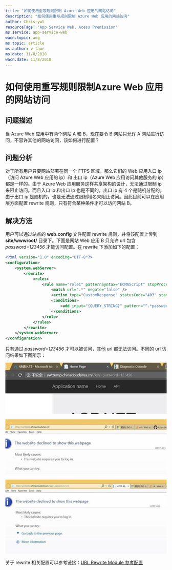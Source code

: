 ```yaml
---
title: "如何使用重写规则限制 Azure Web 应用的网站访问"
description: "如何使用重写规则限制 Azure Web 应用的网站访问"
author: Chris-ywt
resourceTags: 'App Service Web, Acess Premission'
ms.service: app-service-web
wacn.topic: aog
ms.topic: article
ms.author: v-tawe
ms.date: 11/8/2018
wacn.date: 11/8/2018
---
```


# 如何使用重写规则限制Azure Web 应用的网站访问

## 问题描述

当 Azure Web 应用中有两个网站 A 和 B，现在要令 B 网站只允许 A 网站进行访问，不容许其他的网站访问，该如何进行配置？

## 问题分析

对于所有用户只要网站部署在同一个 FTPS 区域，那么它们的 Web 应用入口 ip（访问 Azure Web 应用的 ip）和 出口 ip（Azure Web 应用访问其他服务的 ip）都是一样的。由于 Azure Web 应用服务这样共享架构的设计，无法通过限制 ip 来阻止访问。而且入口 ip 和出口 ip 也是不同的，出口 ip 有 4 个是随机分配的。由于出口 ip 是随机的，也是无法通过限制域名来阻止访问。因此目前可以在应用层方面配置 rewrite 规则，只有符合某种条件才可以访问网站 B。

## 解决方法

用户可以通过站点的 **web.config** 文件配置 rewrite 规则，并将该配置上传到 **site/wwwroot/** 目录下。下面是网站 Web 应用 B 只允许 url 包含 *password=123456* 才能访问配置。在 rewrite 下添加如下的配置：

```xml
<?xml version="1.0" encoding="UTF-8"?>
<configuration>
    <system.webServer>
        <rewrite>
            <rules>
                <rule name="role1" patternSyntax="ECMAScript" stopProcessing="true">
                    <match url=".*" negate="false" />
                    <action type="CustomResponse" statusCode="403" statusReason="TypeInReasonHere" statusDescription="TypeInDescriptionHere" />
                    <conditions>
                        <add input="{QUERY_STRING}" pattern="^.*password=123456.*$" negate="true" />
                    </conditions>
                </rule>
            </rules>
        </rewrite>
    </system.webServer>
</configuration>
```

只有通过 *password=123456* 才可以被访问，其他 url 都无法访问。不同的 url 访问结果如下图所示：

![url-123456](media/aog-app-service-web-qa-config-permission-only-allow-specified-site-to-access/url-123456.jpg "url-123456")

![no-url](media/aog-app-service-web-qa-config-permission-only-allow-specified-site-to-access/no-url.jpg "no-url")

![url-123](media/aog-app-service-web-qa-config-permission-only-allow-specified-site-to-access/url-123.jpg "url-123")

关于 rewrite  相关配置可以参考链接：[URL Rewrite Module 参考配置](https://docs.microsoft.com/zh-cn/iis/extensions/url-rewrite-module/url-rewrite-module-configuration-reference)